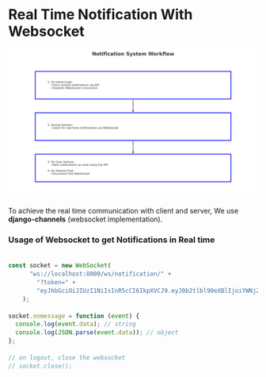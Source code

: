 # Real Time Notification With Websocket

![wbesocket_workflow](./doc/assets/img/notification_system_workflow.png)

To achieve the real time communication with client and server, We use **django-channels** (websocket implementation).

### Usage of Websocket to get Notifications in Real time


```javascript

const socket = new WebSocket(
      "ws://localhost:8000/ws/notification/" +
        "?token=" +
        "eyJhbGciOiJIUzI1NiIsInR5cCI6IkpXVCJ9.eyJ0b2tlbl90eXBlIjoiYWNjZXNzIiwiZXhwIjoxNjk3MDMzMTg3LCJpYXQiOjE2OTcwMjk1ODcsImp0aSI6ImYzMDlmNGI1ZTM1ZTQxZGU5YjEzN2ZhNjg2OWQ1YjlkIiwidXNlcl9pZCI6MSwidXNlcm5hbWUiOiJhZG1pbiIsImdyb3VwcyI6W3siaWQiOjMsIm5hbWUiOiJBRE1JTiJ9XX0.3jvaqGEFhaMLTarG1QMNWTSuJ6vraZA14qcitHx5apU"
    );

socket.onmessage = function (event) {
  console.log(event.data); // string
  console.log(JSON.parse(event.data)); // object
};

// on logout, close the websocket
// socket.close();
```